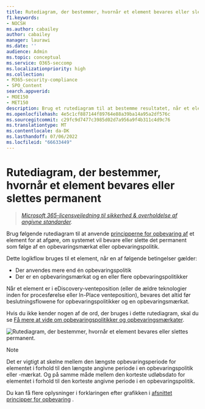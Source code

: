 ```yaml
---
title: Rutediagram, der bestemmer, hvornår et element bevares eller slettes
f1.keywords:
- NOCSH
ms.author: cabailey
author: cabailey
manager: laurawi
ms.date: ''
audience: Admin
ms.topic: conceptual
ms.service: O365-seccomp
ms.localizationpriority: high
ms.collection:
- M365-security-compliance
- SPO_Content
search.appverid:
- MOE150
- MET150
description: Brug et rutediagram til at bestemme resultatet, når et element har flere opbevaringspolitikker eller en opbevaringsmærkat og opbevaringspolitikker
ms.openlocfilehash: 4e5c1cf887144f89764e88a39ba14a95a2df576c
ms.sourcegitcommit: c29fc9d7477c3985d02d7a956a9f4b311c4d9c76
ms.translationtype: MT
ms.contentlocale: da-DK
ms.lasthandoff: 07/06/2022
ms.locfileid: "66633449"
---
```

# <a name="flowchart-to-determine-when-an-item-will-be-retained-or-permanently-deleted"></a>Rutediagram, der bestemmer, hvornår et element bevares eller slettes permanent

>*[Microsoft 365-licensvejledning til sikkerhed & overholdelse af angivne standarder](/office365/servicedescriptions/microsoft-365-service-descriptions/microsoft-365-tenantlevel-services-licensing-guidance/microsoft-365-security-compliance-licensing-guidance).*

Brug følgende rutediagram til at anvende [principperne for opbevaring af](retention.md#the-principles-of-retention-or-what-takes-precedence) et element for at afgøre, om systemet vil bevare eller slette det permanent som følge af en opbevaringsmærkat eller opbevaringspolitik.

Dette logikflow bruges til et element, når en af følgende betingelser gælder:

- Der anvendes mere end én opbevaringspolitik
- Der er en opbevaringsmærkat og en eller flere opbevaringspolitikker

Når et element er i eDiscovery-venteposition (eller de ældre teknologier inden for procesførelse eller In-Place venteposition), bevares det altid før beslutningsflowene for opbevaringspolitikker og en opbevaringsmærkat.

Hvis du ikke kender nogen af de ord, der bruges i dette rutediagram, skal du se [Få mere at vide om opbevaringspolitikker og opbevaringsmærkater](retention.md).


   ![Rutediagram, der bestemmer, hvornår et element bevares eller slettes permanent.](../media/retention-flowchart.svg)

> [!NOTE]
> Det er vigtigt at skelne mellem den længste opbevaringsperiode for elementet i forhold til den længste angivne periode i en opbevaringspolitik eller -mærkat. Og på samme måde mellem den korteste udløbsdato for elementet i forhold til den korteste angivne periode i en opbevaringspolitik.
> 
> Du kan få flere oplysninger i forklaringen efter grafikken i [afsnittet principper for opbevaring](retention.md#the-principles-of-retention-or-what-takes-precedence) .
